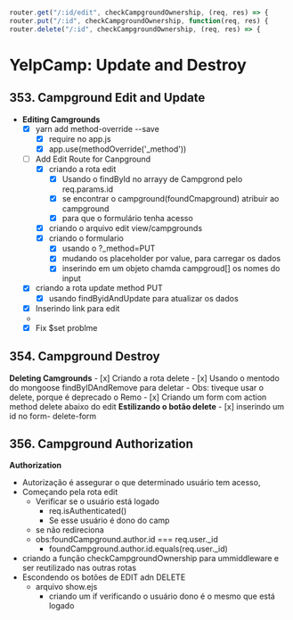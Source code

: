 ```javascript

router.get("/:id/edit", checkCampgroundOwnership, (req, res) => {
router.put("/:id", checkCampgroundOwnership, function(req, res) {
router.delete("/:id", checkCampgroundOwnership, (req, res) => {

```

# YelpCamp: Update and Destroy

## 353. Campground Edit and Update

- **Editing Camgrounds**
  - [x] yarn add method-override --save
    - [x] require no app.js
    - [x] app.use(methodOverride('\_method'))
  - [ ] Add Edit Route for Canpground
    - [x] criando a rota edit
      - [x] Usando o findById no arrayy de Campgrond pelo req.params.id
      - [x] se encontrar o campground(foundCmapground) atribuir ao campground
      - [x] para que o formulário tenha acesso
    - [x] criando o arquivo edit view/campgrounds
    - [x] criando o formulario
      - [x] usando o ?_method=PUT
      - [x] mudando os placeholder por value, para carregar os dados
      - [x] inserindo em um objeto chamda campgroud[] os nomes do input
  - [x] criando a rota update method PUT
    - [x] usando findByidAndUpdate para atualizar os dados
  - [x] Inserindo link para edit
  -
  - [x] Fix \$set problme
## 354. Campground Destroy
  **Deleting Camgrounds**
    - [x] Criando a rota delete
      - [x] Usando o mentodo do mongoose findByIDAndRemove para deletar
	  - Obs: tiveque usar o delete, porque é deprecado o Remo
    - [x] Criando um form com action method delete abaixo do edit
  **Estilizando o botão delete**
  	- [x] inserindo um id no form- delete-form
## 356. Campground Authorization 
  **Authorization**
  - Autorização é assegurar o que determinado usuário tem acesso,
  - Começando pela rota edit
    - Verificar se o usuário está logado
      - req.isAuthenticated()
      - Se esse usuário é dono do camp
    - se não redireciona
    - obs:foundCampground.author.id === req.user._id
      - foundCampground.author.id.equals(req.user._id)
  - criando a função checkCampgroundOwnership para ummiddleware e ser reutilizado nas outras rotas
  - Escondendo os botões de EDIT adn DELETE
    - arquivo show.ejs
      - criando um if verificando o usuário dono é o mesmo que está logado




